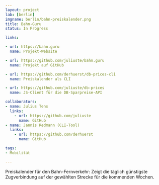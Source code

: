 ```yaml
---
layout: project
lab: [berlin]
imgname: berlin/bahn-preiskalender.png
title: Bahn-Guru
status: In Progress

links:

- url: https://bahn.guru
  name: Projekt-Website

- url: https://github.com/juliuste/bahn.guru
  name: Projekt auf GitHub

- url: https://github.com/derhuerst/db-prices-cli
  name: Preiskalender als CLI

- url: https://github.com/juliuste/db-prices
  name: JS-Client für die DB-Sparpreise-API

collaborators:
- name: Julius Tens
  links:
    - url: https://github.com/juliuste
      name: GitHub
- name: Jannis Redmann (CLI-Tool)
  links:
    - url: https://github.com/derhuerst
      name: GitHub

tags:
- Mobilität

---
```


Preiskalender für den Bahn-Fernverkehr: Zeigt die täglich günstigste Zugverbindung auf der gewählten Strecke für die kommenden Wochen.
